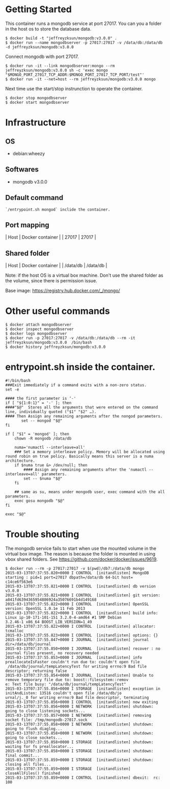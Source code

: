 Getting Started
====
This container runs a mongodb service at port 27017. You can you a folder in the host os to store the database data.

	$ docker build -t "jeffreyzksun/mongodb:v3.0.0" .
	$ docker run --name mongodbserver -p 27017:27017 -v /data/db:/data/db -d jeffreyzksun/mongodb:v3.0.0
	
Connect mongodb with port 27017. 

	$ docker run -it --link mongodbserver:mongo --rm jeffreyzksun/mongodb:v3.0.0 sh -c 'exec mongo "$MONGO_PORT_27017_TCP_ADDR:$MONGO_PORT_27017_TCP_PORT/test"'
	$ docker run -it --net=host --rm jeffreyzksun/mongodb:v3.0.0 mongo

Next time use the start/stop instrunction to operate the container.

	$ docker stop mongodbserver
	$ docker start mongodbserver

Infrastructure
====
OS
----

- debian:wheezy

Softwares
----

- mongodb v3.0.0

Default command
----

	`/entrypoint.sh mongod` inclide the container. 

Port mapping
----

| Host   | Docker container | 
| 27017  | 27017 			|

Shared folder
----
| Host   	| Docker container 	| 
| /data/db | /data/db 			|

Note: if the host OS is a virtual box machine. Don't use the shared folder as the volume, since there is permission issue.

Base image: https://registry.hub.docker.com/_/mongo/ 

Other useful commands
====

	$ docker attach mongodbserver
	$ docker inspect mongodbserver
	$ docker logs mongodbserver
	$ docker run -p 27017:27017 -v /data/db:/data/db --rm -it jeffreyzksun/mongodb:v3.0.0  /bin/bash 
	$ docker history jeffreyzksun/mongodb:v3.0.0
 
entrypoint.sh inside the container.
===

	#!/bin/bash
	###Exit immediately if a command exits with a non-zero status.
	set -e

	#### the first parameter is ‘-'
	if [ "${1:0:1}" = '-' ]; then
	####"$@"  Stores all the arguments that were entered on the command line, individually quoted ("$1" "$2" …).
	#### Then Assign any remaining arguments after the nongod parameters.
	       set -- mongod "$@"
	fi

	if [ "$1" = 'mongod' ]; then
	    chown -R mongodb /data/db

	    numa='numactl --interleave=all'
		### Set a memory interleave policy. Memory will be allocated using round robin on true policy. Basically means this server is a numa architecture.
	    if $numa true &> /dev/null; then
			#### Assign any remaining arguments after the 'numactl --interleave=all' parameters.
	        set -- $numa "$@"
	    fi

		## same as su, means under mongodb user, exec command with the all parameters.
	    exec gosu mongodb "$@"
	fi

	exec "$@"


Trouble shouting
====

The mongodb service fails to start when use the mounted volume in the virtual box image. The reason is because the  folder is mounted in using vbox shared folders. See https://github.com/docker/docker/issues/9619.

	$ docker run --rm -p 27017:27017 -v $(pwd)/db7:/data/db mongo
	2015-03-13T07:37:55.820+0000 I CONTROL  [initandlisten] MongoDB starting : pid=1 port=27017 dbpath=/data/db 64-bit host=
	c14ce6f563e6
	2015-03-13T07:37:55.821+0000 I CONTROL  [initandlisten] db version v3.0.0
	2015-03-13T07:37:55.821+0000 I CONTROL  [initandlisten] git version: a841fd6394365954886924a35076691b4d149168
	2015-03-13T07:37:55.822+0000 I CONTROL  [initandlisten] OpenSSL version: OpenSSL 1.0.1e 11 Feb 2013
	2015-03-13T07:37:55.822+0000 I CONTROL  [initandlisten] build info: Linux ip-10-171-101-151 3.2.0-4-amd64 #1 SMP Debian
	3.2.46-1 x86_64 BOOST_LIB_VERSION=1_49
	2015-03-13T07:37:55.822+0000 I CONTROL  [initandlisten] allocator: tcmalloc
	2015-03-13T07:37:55.823+0000 I CONTROL  [initandlisten] options: {}
	2015-03-13T07:37:55.847+0000 I JOURNAL  [initandlisten] journal dir=/data/db/journal
	2015-03-13T07:37:55.850+0000 I JOURNAL  [initandlisten] recover : no journal files present, no recovery needed
	2015-03-13T07:37:55.853+0000 I JOURNAL  [initandlisten] info preallocateIsFaster couldn't run due to: couldn't open file
	 /data/db/journal/tempLatencyTest for writing errno:9 Bad file descriptor; returning false
	2015-03-13T07:37:55.854+0000 I JOURNAL  [initandlisten] Unable to remove temporary file due to: boost::filesystem::remov
	e: Text file busy: "/data/db/journal/tempLatencyTest"
	2015-03-13T07:37:55.856+0000 I STORAGE  [initandlisten] exception in initAndListen: 13516 couldn't open file /data/db/jo
	urnal/j._0 for writing errno:9 Bad file descriptor, terminating
	2015-03-13T07:37:55.856+0000 I CONTROL  [initandlisten] now exiting
	2015-03-13T07:37:55.856+0000 I NETWORK  [initandlisten] shutdown: going to close listening sockets...
	2015-03-13T07:37:55.857+0000 I NETWORK  [initandlisten] removing socket file: /tmp/mongodb-27017.sock
	2015-03-13T07:37:55.858+0000 I NETWORK  [initandlisten] shutdown: going to flush diaglog...
	2015-03-13T07:37:55.858+0000 I NETWORK  [initandlisten] shutdown: going to close sockets...
	2015-03-13T07:37:55.858+0000 I STORAGE  [initandlisten] shutdown: waiting for fs preallocator...
	2015-03-13T07:37:55.858+0000 I STORAGE  [initandlisten] shutdown: final commit...
	2015-03-13T07:37:55.859+0000 I STORAGE  [initandlisten] shutdown: closing all files...
	2015-03-13T07:37:55.859+0000 I STORAGE  [initandlisten] closeAllFiles() finished
	2015-03-13T07:37:55.859+0000 I CONTROL  [initandlisten] dbexit:  rc: 100